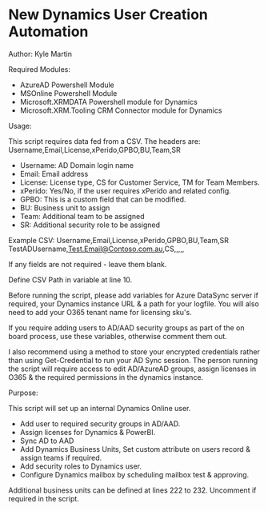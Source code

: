 # New Dynamics User Creation Automation
Author: Kyle Martin

Required Modules:
- AzureAD Powershell Module
- MSOnline Powershell Module
- Microsoft.XRMDATA Powershell module for Dynamics
- Microsoft.XRM.Tooling CRM Connector module for Dynamics

Usage:

This script requires data fed from a CSV. The headers are:
Username,Email,License,xPerido,GPBO,BU,Team,SR

- Username: AD Domain login name
- Email: Email address
- License: License type, CS for Customer Service, TM for Team Members.
- xPerido: Yes/No, if the user requires xPerido and related config.
- GPBO: This is a custom field that can be modified.
- BU: Business unit to assign
- Team: Additional team to be assigned
- SR: Additional security role to be assigned

Example CSV:
Username,Email,License,xPerido,GPBO,BU,Team,SR
TestADUsername,Test.Email@Contoso.com.au,CS,,,,,

If any fields are not required - leave them blank.

Define CSV Path in variable at line 10. 

Before running the script, please add variables for Azure DataSync server if required, your Dynamics instance URL & a path for your logfile. You will also need to add your O365 tenant name for licensing sku's. 

If you require adding users to AD/AAD security groups as part of the on board process, use these variables, otherwise comment them out.

I also recommend using a method to store your encrypted credentials rather than using Get-Credential to run your AD Sync session. The person running the script will require access to edit AD/AzureAD groups, assign licenses in O365 & the required permissions in the dynamics instance. 

Purpose:

This script will set up an internal Dynamics Online user. 
 - Add user to required security groups in AD/AAD.
 - Assign licenses for Dynamics & PowerBI.
 - Sync AD to AAD
 - Add Dynamics Business Units, Set custom attribute on users record & assign teams if required.
 - Add security roles to Dynamics user.
 - Configure Dynamics mailbox by scheduling mailbox test & approving. 

Additional business units can be defined at lines 222 to 232. Uncomment if required in the script. 


